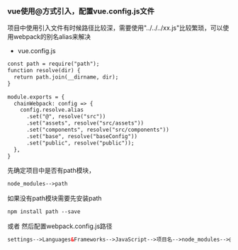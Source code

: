 ### vue使用@方式引入，配置vue.config.js文件
项目中使用引入文件有时候路径比较深，需要使用"../../../xx.js"比较繁琐，可以使用webpack的别名alias来解决
- vue.config.js
```html
const path = require("path");
function resolve(dir) {
  return path.join(__dirname, dir);
}
 
module.exports = {
  chainWebpack: config => {
    config.resolve.alias
      .set("@", resolve("src"))
      .set("assets", resolve("src/assets"))
      .set("components", resolve("src/components"))
      .set("base", resolve("baseConfig"))
      .set("public", resolve("public"));
  },
}
```
先确定项目中是否有path模块，
```html
node_modules-->path
```
如果没有path模块需要先安装path
```html
npm install path --save
```
或者
然后配置webpack.config.js路径
```html
settings-->Languages&Frameworks-->JavaScript-->项目名-->node_modules-->@vue-->@cli-service-->webpack.config.js
```

